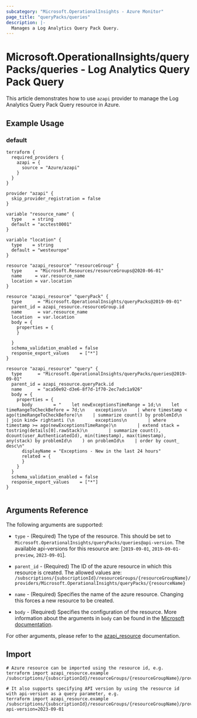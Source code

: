 ```yaml
---
subcategory: "Microsoft.OperationalInsights - Azure Monitor"
page_title: "queryPacks/queries"
description: |-
  Manages a Log Analytics Query Pack Query.
---
```


# Microsoft.OperationalInsights/queryPacks/queries - Log Analytics Query Pack Query

This article demonstrates how to use `azapi` provider to manage the Log Analytics Query Pack Query resource in Azure.

## Example Usage

### default

```hcl
terraform {
  required_providers {
    azapi = {
      source = "Azure/azapi"
    }
  }
}

provider "azapi" {
  skip_provider_registration = false
}

variable "resource_name" {
  type    = string
  default = "acctest0001"
}

variable "location" {
  type    = string
  default = "westeurope"
}

resource "azapi_resource" "resourceGroup" {
  type     = "Microsoft.Resources/resourceGroups@2020-06-01"
  name     = var.resource_name
  location = var.location
}

resource "azapi_resource" "queryPack" {
  type      = "Microsoft.OperationalInsights/queryPacks@2019-09-01"
  parent_id = azapi_resource.resourceGroup.id
  name      = var.resource_name
  location  = var.location
  body = {
    properties = {
    }

  }
  schema_validation_enabled = false
  response_export_values    = ["*"]
}

resource "azapi_resource" "query" {
  type      = "Microsoft.OperationalInsights/queryPacks/queries@2019-09-01"
  parent_id = azapi_resource.queryPack.id
  name      = "aca50e92-d3e6-8f7d-1f70-2ec7adc1a926"
  body = {
    properties = {
      body        = "    let newExceptionsTimeRange = 1d;\n    let timeRangeToCheckBefore = 7d;\n    exceptions\n    | where timestamp < ago(timeRangeToCheckBefore)\n    | summarize count() by problemId\n    | join kind= rightanti (\n        exceptions\n        | where timestamp >= ago(newExceptionsTimeRange)\n        | extend stack = tostring(details[0].rawStack)\n        | summarize count(), dcount(user_AuthenticatedId), min(timestamp), max(timestamp), any(stack) by problemId\n    ) on problemId\n    | order by count_ desc\n"
      displayName = "Exceptions - New in the last 24 hours"
      related = {
      }
    }
  }
  schema_validation_enabled = false
  response_export_values    = ["*"]
}


```



## Arguments Reference

The following arguments are supported:

* `type` - (Required) The type of the resource. This should be set to `Microsoft.OperationalInsights/queryPacks/queries@api-version`. The available api-versions for this resource are: [`2019-09-01`, `2019-09-01-preview`, `2023-09-01`].

* `parent_id` - (Required) The ID of the azure resource in which this resource is created. The allowed values are:  
  `/subscriptions/{subscriptionId}/resourceGroups/{resourceGroupName}/providers/Microsoft.OperationalInsights/queryPacks/{resourceName}`

* `name` - (Required) Specifies the name of the azure resource. Changing this forces a new resource to be created.

* `body` - (Required) Specifies the configuration of the resource. More information about the arguments in `body` can be found in the [Microsoft documentation](https://learn.microsoft.com/en-us/azure/templates/Microsoft.OperationalInsights/queryPacks/queries?pivots=deployment-language-terraform).

For other arguments, please refer to the [azapi_resource](https://registry.terraform.io/providers/Azure/azapi/latest/docs/resources/resource) documentation.

## Import

 ```shell
 # Azure resource can be imported using the resource id, e.g.
 terraform import azapi_resource.example /subscriptions/{subscriptionId}/resourceGroups/{resourceGroupName}/providers/Microsoft.OperationalInsights/queryPacks/{resourceName}/queries/{resourceName}
 
 # It also supports specifying API version by using the resource id with api-version as a query parameter, e.g.
 terraform import azapi_resource.example /subscriptions/{subscriptionId}/resourceGroups/{resourceGroupName}/providers/Microsoft.OperationalInsights/queryPacks/{resourceName}/queries/{resourceName}?api-version=2023-09-01
 ```
